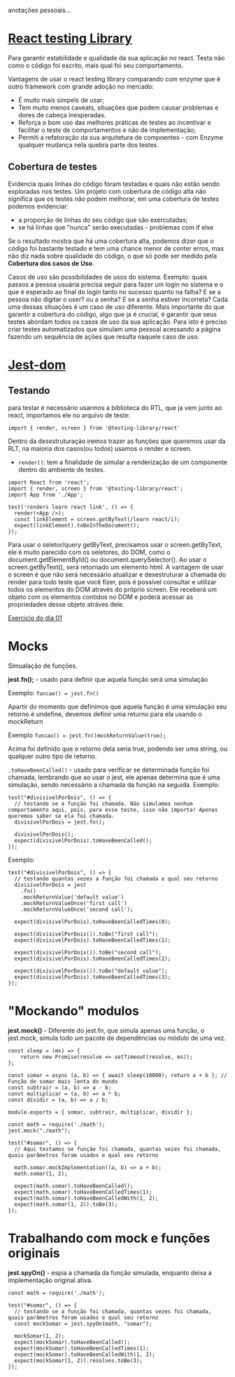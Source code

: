 anotações pessoais...

# [React testing Library](https://testing-library.com/docs/react-testing-library/cheatsheet/)

Para garantir estabilidade e qualidade da sua aplicação no react.
Testa não como o código foi escrito, mais qual foi seu comportamento.

Vantagens de usar o react testing library comparando com enzyme que é outro framework com grande adoção no mercado:

- É muito mais simpels de usar;
- Tem muito menos caveats, situações que podem causar problemas e dores de cabeça inesperadas.
- Reforça o bom uso das melhores práticas de testes ao incentivar e facilitar o teste de comportamentos e não de implementação;
- Permiti a refatoração da sua arquitetura de compoentes - com Enzyme qualquer mudança nela quebra parte dos testes.

## Cobertura de testes

Evidencia quais linhas do código foram testadas e quais não estão sendo exploradas nos testes. Um projeto com cobertura de código alta não significa que os testes não podem melhorar, em uma cobertura de testes podemos evidenciar:

- a proporção de linhas do seu código que são exercutadas;
- se há linhas que "nunca" serão executadas - problemas com if else

Se o resultado mostra que há uma cobertura alta, podemos dizer que o código foi bastante testado e tem uma chance menor de conter erros, mas não diz nada sobre qualidade do código, o que só pode ser medido pela **Cobertura dos casos de Uso**.

Casos de uso são possibilidades de usos do sistema. Exemplo: quais passos a pessoa usuária precisa seguir para fazer um login no sistema e o que é esperado ao final do login tanto no sucesso quanto na falha? E se a pessoa não digitar o user? ou a senha? E se a senha estiver incorreta? Cada uma dessas situações é um caso de uso diferente. Mais importante do que garantir a cobertura do código, algo que ja é crucial, é garantir que seus testes abordam todos os casos de uso da sua aplicação. Para isto é preciso criar testes automatizados que simulam uma pessoal acessando a página fazendo um sequência de ações que resulta naquele caso de uso.

# [Jest-dom](https://github.com/testing-library/jest-dom)

## Testando

para testar é necessário usarmos a biblioteca do RTL, que ja vem junto ao react, importamos ele no arquivo de teste:

`import { render, screen } from '@testing-library/react' `

Dentro da desestruturação iremos trazer as funções que queremos usar da RLT, na maioria dos casos(ou todos) usamos o render e screen.

- `render()`: tem a finalidade de simular a renderização de um componente dentro do ambiente de testes.
```
import React from 'react';
import { render, screen } from '@testing-library/react';
import App from './App';

test('renders learn react link', () => {
  render(<App />);
  const linkElement = screen.getByText(/learn react/i);
  expect(linkElement).toBeInTheDocument();
});
```
Para usar o seletor/query getByText, precisamos usar o screen.getByText, ele é muito parecido com os seletores, do DOM, como o document.getElementById() ou document.querySelector(). Ao usar o screen.getByText(), será retornado um elemento html. A vantagem de usar o screen é que não será necessário atualizar e desestruturar a chamada do render para todo teste que você fizer, pois é possível consultar e utilizar todos os elementos do DOM através do próprio screen. Ele receberá um objeto com os elementos contidos no DOM e poderá acessar as propriedades desse objeto atráves dele.

[Exercicio do dia 01](https://github.com/davidrogger/exercise-todo-list)

# Mocks

Simualação de funções.

**jest.fn();** - usado para definir que aquela função será uma simulação

Exemplo:
`funcao() = jest.fn()`

Apartir do momento que definimos que aquela função é uma simulação seu retorno é undefine, devemos definir uma returno para ela usando o mockReturn

Exemplo
  `funcao() = jest.fn()mockReturnValue(true);`

  Acima foi definido que o retorno dela seria true, podendo ser uma string, ou qualquer outro tipo de retorno.

`.toHaveBeenCalled()` - usado para verificar se determinada função foi chamada, lembrando que ao usar o jest, ele apenas determina que é uma simulação, sendo necessário a chamada da função na seguida.
Exemplo:

```
test("#divisivelPorDois", () => {
  // testando se a função foi chamada. Não simulamos nenhum comportamento aqui, pois, para esse teste, isso não importa! Apenas queremos saber se ela foi chamada.
  divisivelPorDois = jest.fn();

  divisivelPorDois();
  expect(divisivelPorDois).toHaveBeenCalled();
});
```

Exemplo:
```
test("#divisivelPorDois", () => {
  // testando quantas vezes a função foi chamada e qual seu retorno
  divisivelPorDois = jest
    .fn()
    .mockReturnValue('default value')
    .mockReturnValueOnce('first call')
    .mockReturnValueOnce('second call');

  expect(divisivelPorDois).toHaveBeenCalledTimes(0);

  expect(divisivelPorDois()).toBe("first call");
  expect(divisivelPorDois).toHaveBeenCalledTimes(1);

  expect(divisivelPorDois()).toBe("second call");
  expect(divisivelPorDois).toHaveBeenCalledTimes(2);

  expect(divisivelPorDois()).toBe("default value");
  expect(divisivelPorDois).toHaveBeenCalledTimes(3);
});
```

# "Mockando" modulos

**jest.mock()** - Diferente do jest.fn, que simula apenas uma função, o jest.mock, simula todo um pacote de dependências ou módulo de uma vez.

```
const sleep = (ms) => {
    return new Promise(resolve => setTimeout(resolve, ms));
};

const somar = async (a, b) => { await sleep(10000); return a + b }; // Função de somar mais lenta do mundo
const subtrair = (a, b) => a - b;
const multiplicar = (a, b) => a * b;
const dividir = (a, b) => a / b;

module.exports = { somar, subtrair, multiplicar, dividir };
```
```
const math = require('./math');
jest.mock("./math");

test("#somar", () => {
  // Aqui testamos se função foi chamada, quantas vezes foi chamada, quais parâmetros foram usados e qual seu retorno

  math.somar.mockImplementation((a, b) => a + b);
  math.somar(1, 2);

  expect(math.somar).toHaveBeenCalled();
  expect(math.somar).toHaveBeenCalledTimes(1);
  expect(math.somar).toHaveBeenCalledWith(1, 2);
  expect(math.somar(1, 2)).toBe(3);
});
```
# Trabalhando com mock e funções originais

**jest.spyOn()** - espia a chamada da função simulada, enquanto deixa a implementação original ativa.

```
const math = require('./math');

test("#somar", () => {
  // testando se a função foi chamada, quantas vezes foi chamada, quais parâmetros foram usados e qual seu retorno
  const mockSomar = jest.spyOn(math, "somar");

  mockSomar(1, 2);
  expect(mockSomar).toHaveBeenCalled();
  expect(mockSomar).toHaveBeenCalledTimes(1);
  expect(mockSomar).toHaveBeenCalledWith(1, 2);
  expect(mockSomar(1, 2)).resolves.toBe(3);
});
```

